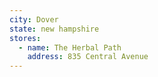 ```yaml
---
city: Dover
state: new hampshire
stores:
  - name: The Herbal Path
    address: 835 Central Avenue
---
```

